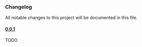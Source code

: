 ### Changelog
All notable changes to this project will be documented in this file.

#### [0.0.1](https://github.com/mvelusce/recipe-book/compare/0.0.1...0.0.2)
TODO